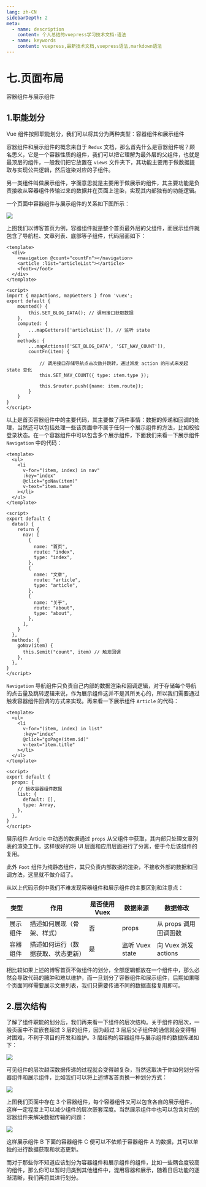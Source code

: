 ```yaml
---
lang: zh-CN
sidebarDepth: 2
meta:
  - name: description
    content: 个人总结的vuepress学习技术文档-语法
  - name: keywords
    content: vuepress,最新技术文档,vuepress语法,markdown语法
---
```


# 七.页面布局

容器组件与展示组件

## 1.职能划分

Vue 组件按照职能划分，我们可以将其分为两种类型：容器组件和展示组件

容器组件和展示组件的概念来自于 `Redux` 文档，那么首先什么是容器组件呢？顾名思义，它是一个容器性质的组件，我们可以把它理解为最外层的父组件，也就是最顶层的组件，一般我们把它放置在 `views` 文件夹下，其功能主要用于做数据提取与实现公共逻辑，然后渲染对应的子组件。

另一类组件叫做展示组件，字面意思就是主要用于做展示的组件，其主要功能是负责接收从容器组件传输过来的数据并在页面上渲染，实现其内部独有的功能逻辑。

一个页面中容器组件与展示组件的关系如下图所示：

![](https://user-gold-cdn.xitu.io/2018/8/13/16533670555c3f00?w=478&h=364&f=png&s=19662)

上图我们以博客首页为例，容器组件就是整个首页最外层的父组件，而展示组件就包含了导航栏、文章列表、底部等子组件，代码层面如下：

```vue
<template>
  <div>
    <navigation @count="countFn"></navigation>
    <article :list="articleList"></article>
    <foot></foot>
  </div>
</template>

<script>
import { mapActions, mapGetters } from 'vuex';
export default {
    mounted() {
        this.SET_BLOG_DATA(); // 调用接口获取数据
    },
    computed: {
        ...mapGetters(['articleList']), // 监听 state
    }
    methods: {
        ...mapActions(['SET_BLOG_DATA', 'SET_NAV_COUNT']),
        countFn(item) {

            // 调用接口存储导航点击次数并跳转，通过派发 action 的形式来发起 state 变化
            this.SET_NAV_COUNT({ type: item.type });

            this.$router.push({name: item.route});
        }
    }
}
</script>
```

以上是首页容器组件中的主要代码，其主要做了两件事情：数据的传递和回调的处理，当然还可以包括处理一些该页面中不属于任何一个展示组件的方法，比如校验登录状态。在一个容器组件中可以包含多个展示组件，下面我们来看一下展示组件 `Navigation` 中的代码：

```vue
<template>
  <ul>
    <li
      v-for="(item, index) in nav"
      :key="index"
      @click="goNav(item)"
      v-text="item.name"
    ></li>
  </ul>
</template>

<script>
export default {
  data() {
    return {
      nav: [
        {
          name: "首页",
          route: "index",
          type: "index",
        },
        {
          name: "文章",
          route: "article",
          type: "article",
        },
        {
          name: "关于",
          route: "about",
          type: "about",
        },
      ],
    }
  },
  methods: {
    goNav(item) {
      this.$emit("count", item) // 触发回调
    },
  },
}
</script>
```

`Navigation` 导航组件只负责自己内部的数据渲染和回调逻辑，对于存储每个导航的点击量及跳转逻辑来说，作为展示组件这并不是其所关心的，所以我们需要通过触发容器组件回调的方式来实现。再来看一下展示组件 `Article` 的代码：

```vue
<template>
  <ul>
    <li
      v-for="(item, index) in list"
      :key="index"
      @click="goPage(item.id)"
      v-text="item.title"
    ></li>
  </ul>
</template>

<script>
export default {
  props: {
    // 接收容器组件数据
    list: {
      default: [],
      type: Array,
    },
  },
}
</script>
```

展示组件 Article 中动态的数据通过 `props` 从父组件中获取，其内部只处理文章列表的渲染工作，这样很好的将 UI 层面和应用层面进行了分离，便于今后该组件的复用。

此外 `Foot` 组件为纯静态组件，其只负责内部数据的渲染，不接收外部的数据和回调方法，这里就不做介绍了。

从以上代码示例中我们不难发现容器组件和展示组件的主要区别和注意点：

| 类型     | 作用                               | 是否使用 Vuex | 数据来源        | 数据修改              |
| -------- | ---------------------------------- | ------------- | --------------- | --------------------- |
| 展示组件 | 描述如何展现（骨架、样式）         | 否            | props           | 从 props 调用回调函数 |
| 容器组件 | 描述如何运行（数据获取、状态更新） | 是            | 监听 Vuex state | 向 Vuex 派发 actions  |

相比较如果上述的博客首页不做组件的划分，全部逻辑都放在一个组件中，那么必然会导致代码的臃肿和难以维护，而一旦划分了容器组件和展示组件，后期如果哪个页面同样需要展示文章列表，我们只需要传递不同的数据直接复用即可。

## 2.层次结构

了解了组件职能的划分后，我们再来看一下组件的层次结构。关于组件的层次，一般页面中不宜嵌套超过 3 层的组件，因为超过 3 层后父子组件的通信就会变得相对困难，不利于项目的开发和维护。3 层结构的容器组件与展示组件的数据传递如下：

![](https://user-gold-cdn.xitu.io/2018/8/14/165387907893eb84?w=633&h=41&f=png&s=9420)

可见组件的层次越深数据传递的过程就会变得越复杂，当然这取决于你如何划分容器组件和展示组件，比如我们可以将上述博客首页换一种划分方式：

![](https://user-gold-cdn.xitu.io/2018/8/14/1653884e4abef22f?w=298&h=364&f=png&s=10718)

上图我们页面中存在 3 个容器组件，每个容器组件又可以包含各自的展示组件，这样一定程度上可以减少组件的层次嵌套深度。当然展示组件中也可以包含对应的容器组件来解决数据传输的问题：

![](https://user-gold-cdn.xitu.io/2018/8/14/165388d3df0a32c5?w=633&h=41&f=png&s=10187)

这样展示组件 B 下面的容器组件 C 便可以不依赖于容器组件 A 的数据，其可以单独的进行数据获取和状态更新。

而对于那些你不知道应该划分为容器组件和展示组件的组件，比如一些耦合度较高的组件，那么你可以暂时归类到其他组件中，混用容器和展示，随着日后功能的逐渐清晰，我们再将其进行划分。
